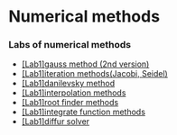 # Numerical methods

### Labs of numerical methods

- [[Lab1]gauss method (2nd version)](https://github.com/MaksGovor/numerical/tree/main/lab1)
- [[Lab1]iteration methods(Jacobi, Seidel)](https://github.com/MaksGovor/numerical/tree/main/lab2)
- [[Lab1]danilevsky method](https://github.com/MaksGovor/numerical/tree/main/lab3)
- [[Lab1]interpolation methods](https://github.com/MaksGovor/numerical/tree/main/lab4)
- [[Lab1]root finder methods](https://github.com/MaksGovor/numerical/tree/main/lab5)
- [[Lab1]integrate function methods](https://github.com/MaksGovor/numerical/tree/main/lab6)
- [[Lab1]diffur solver](https://github.com/MaksGovor/numerical/tree/main/lab7)

